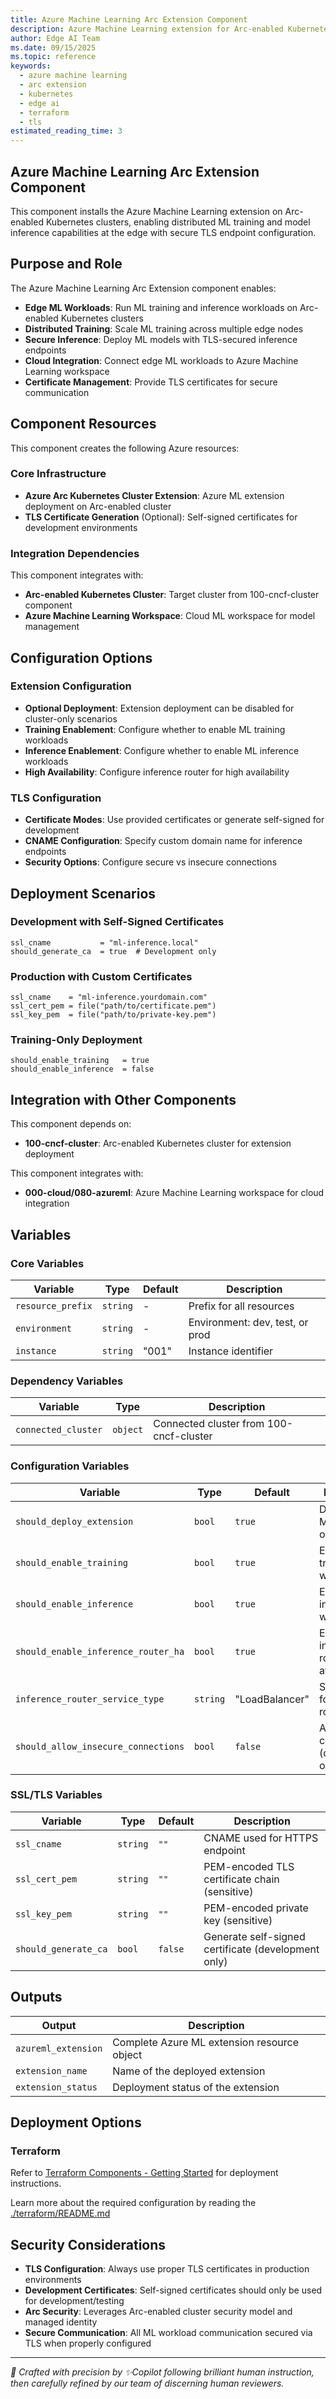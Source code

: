 ```yaml
---
title: Azure Machine Learning Arc Extension Component
description: Azure Machine Learning extension for Arc-enabled Kubernetes clusters with TLS configuration for secure inference endpoints
author: Edge AI Team
ms.date: 09/15/2025
ms.topic: reference
keywords:
  - azure machine learning
  - arc extension
  - kubernetes
  - edge ai
  - terraform
  - tls
estimated_reading_time: 3
---
```


## Azure Machine Learning Arc Extension Component

This component installs the Azure Machine Learning extension on Arc-enabled Kubernetes clusters, enabling distributed ML training and model inference capabilities at the edge with secure TLS endpoint configuration.

## Purpose and Role

The Azure Machine Learning Arc Extension component enables:

- **Edge ML Workloads**: Run ML training and inference workloads on Arc-enabled Kubernetes clusters
- **Distributed Training**: Scale ML training across multiple edge nodes
- **Secure Inference**: Deploy ML models with TLS-secured inference endpoints
- **Cloud Integration**: Connect edge ML workloads to Azure Machine Learning workspace
- **Certificate Management**: Provide TLS certificates for secure communication

## Component Resources

This component creates the following Azure resources:

### Core Infrastructure

- **Azure Arc Kubernetes Cluster Extension**: Azure ML extension deployment on Arc-enabled cluster
- **TLS Certificate Generation** (Optional): Self-signed certificates for development environments

### Integration Dependencies

This component integrates with:

- **Arc-enabled Kubernetes Cluster**: Target cluster from 100-cncf-cluster component
- **Azure Machine Learning Workspace**: Cloud ML workspace for model management

## Configuration Options

### Extension Configuration

- **Optional Deployment**: Extension deployment can be disabled for cluster-only scenarios
- **Training Enablement**: Configure whether to enable ML training workloads
- **Inference Enablement**: Configure whether to enable ML inference workloads
- **High Availability**: Configure inference router for high availability

### TLS Configuration

- **Certificate Modes**: Use provided certificates or generate self-signed for development
- **CNAME Configuration**: Specify custom domain name for inference endpoints
- **Security Options**: Configure secure vs insecure connections

## Deployment Scenarios

### Development with Self-Signed Certificates

```hcl
ssl_cname           = "ml-inference.local"
should_generate_ca  = true  # Development only
```

### Production with Custom Certificates

```hcl
ssl_cname    = "ml-inference.yourdomain.com"
ssl_cert_pem = file("path/to/certificate.pem")
ssl_key_pem  = file("path/to/private-key.pem")
```

### Training-Only Deployment

```hcl
should_enable_training   = true
should_enable_inference  = false
```

## Integration with Other Components

This component depends on:

- **100-cncf-cluster**: Arc-enabled Kubernetes cluster for extension deployment

This component integrates with:

- **000-cloud/080-azureml**: Azure Machine Learning workspace for cloud integration

## Variables

### Core Variables

| Variable          | Type     | Default | Description                     |
|-------------------|----------|---------|---------------------------------|
| `resource_prefix` | `string` | -       | Prefix for all resources        |
| `environment`     | `string` | -       | Environment: dev, test, or prod |
| `instance`        | `string` | "001"   | Instance identifier             |

### Dependency Variables

| Variable            | Type     | Description                             |
|---------------------|----------|-----------------------------------------|
| `connected_cluster` | `object` | Connected cluster from 100-cncf-cluster |

### Configuration Variables

| Variable                            | Type     | Default        | Description                               |
|-------------------------------------|----------|----------------|-------------------------------------------|
| `should_deploy_extension`           | `bool`   | `true`         | Deploy Azure ML extension on cluster      |
| `should_enable_training`            | `bool`   | `true`         | Enable training workloads                 |
| `should_enable_inference`           | `bool`   | `true`         | Enable inference workloads                |
| `should_enable_inference_router_ha` | `bool`   | `true`         | Enable inference router high availability |
| `inference_router_service_type`     | `string` | "LoadBalancer" | Service type for inference router         |
| `should_allow_insecure_connections` | `bool`   | `false`        | Allow HTTP connections (development only) |

### SSL/TLS Variables

| Variable             | Type     | Default | Description                                         |
|----------------------|----------|---------|-----------------------------------------------------|
| `ssl_cname`          | `string` | `""`    | CNAME used for HTTPS endpoint                       |
| `ssl_cert_pem`       | `string` | `""`    | PEM-encoded TLS certificate chain (sensitive)       |
| `ssl_key_pem`        | `string` | `""`    | PEM-encoded private key (sensitive)                 |
| `should_generate_ca` | `bool`   | `false` | Generate self-signed certificate (development only) |

## Outputs

| Output              | Description                                 |
|---------------------|---------------------------------------------|
| `azureml_extension` | Complete Azure ML extension resource object |
| `extension_name`    | Name of the deployed extension              |
| `extension_status`  | Deployment status of the extension          |

## Deployment Options

### Terraform

Refer to [Terraform Components - Getting Started](../README.md#terraform-components---getting-started) for deployment instructions.

Learn more about the required configuration by reading the [./terraform/README.md](./terraform/README.md)

## Security Considerations

- **TLS Configuration**: Always use proper TLS certificates in production environments
- **Development Certificates**: Self-signed certificates should only be used for development/testing
- **Arc Security**: Leverages Arc-enabled cluster security model and managed identity
- **Secure Communication**: All ML workload communication secured via TLS when properly configured

---

<!-- markdownlint-disable MD036 -->
*🤖 Crafted with precision by ✨Copilot following brilliant human instruction,
then carefully refined by our team of discerning human reviewers.*
<!-- markdownlint-enable MD036 -->
